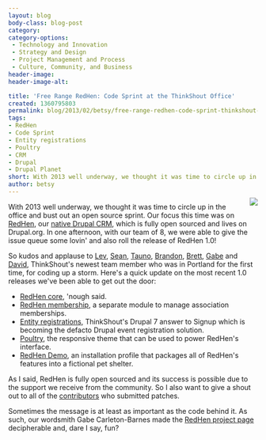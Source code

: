 ```yaml
---
layout: blog
body-class: blog-post
category:
category-options:
 - Technology and Innovation
 - Strategy and Design
 - Project Management and Process
 - Culture, Community, and Business
header-image:
header-image-alt:

title: 'Free Range RedHen: Code Sprint at the ThinkShout Office'
created: 1360795803
permalink: blog/2013/02/betsy/free-range-redhen-code-sprint-thinkshout-office/
tags:
- RedHen
- Code Sprint
- Entity registrations
- Poultry
- CRM
- Drupal
- Drupal Planet
short: With 2013 well underway, we thought it was time to circle up in the office and bust out an open source sprint. Our focus this time was on RedHen, our native Drupal CRM, which is fully open sourced and lives on Drupal.org. In one afternoon, with our team of 8, we were able to give the issue queue some lovin' and also roll the release of RedHen 1.0!
author: betsy
---
```

<img src="https://dl.dropbox.com/s/3vsjjgva9gimabh/redhen_logo.png" style="float: right; margin: -10px 0px 10px 15px">With 2013 well underway, we thought it was time to circle up in the office and bust out an open source sprint.  Our focus this time was on [RedHen](http://drupal.org/project/redhen), our [native Drupal CRM](http://thinkshout.com/blog/2012/06/sean/redhen-crm-part-1), which is fully open sourced and lives on Drupal.org.  In one afternoon, with our team of 8, we were able to give the issue queue some lovin' and also roll the release of RedHen 1.0!

So kudos and applause to [Lev](http://thinkshout.com/team#Lev), [Sean](http://thinkshout.com/team#Sean), [Tauno](http://thinkshout.com/team#Tauno), [Brandon](http://thinkshout.com/team#Brandon), [Brett](http://thinkshout.com/team#Brett), [Gabe](http://thinkshout.com/team#Gabe) and [David](http://thinkshout.com/team#David), ThinkShout's newest team member who was in Portland for the first time, for coding up a storm.  Here's a quick update on the most recent 1.0 releases we've been able to get out the door:

* [RedHen core](http://drupal.org/node/1910206), 'nough said.
* [RedHen membership](http://drupal.org/project/redhen_membership), a separate module to manage association memberships.
* [Entity registrations](http://drupal.org/project/registration), ThinkShout's Drupal 7 answer to Signup which is becoming the defacto Drupal event registration solution.
* [Poultry](http://drupal.org/project/poultry), the responsive theme that can be used to power RedHen's interface.
* [RedHen Demo](http://drupal.org/project/poultry), an installation profile that packages all of RedHen's features into a fictional pet shelter.

As I said, RedHen is fully open sourced and its success is possible due to the support we receive from the community.  So I also want to give a shout out to all of the [contributors](http://drupal.org/node/1068848/committers) who submitted patches.

Sometimes the message is at least as important as the code behind it. As such, our wordsmith Gabe Carleton-Barnes made the [RedHen project page](http://drupal.org/project/redhen) decipherable and, dare I say, fun?
